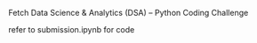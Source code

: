 Fetch Data Science &amp; Analytics (DSA) – Python Coding Challenge

refer to submission.ipynb for code
